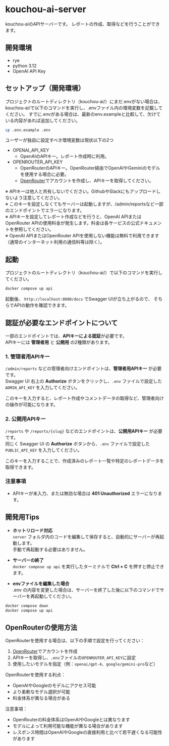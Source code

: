# kouchou-ai-server
kouchou-aiのAPIサーバーです。
レポートの作成、取得などを行うことができます。

## 開発環境

* rye
* python 3.12
* OpenAI API Key


## セットアップ（開発環境）
プロジェクトのルートディレクトリ（kouchou-ai/）にまだ.envがない場合は、kouchou-ai/で以下のコマンドを実行し、.envファイル内の環境変数を記載してください。
すでに.envがある場合は、最新のenv.exampleと比較して、欠けている内容があれば追加してください。
```bash
cp .env.example .env
```
ユーザーが独自に設定すべき環境変数は現状以下の2つ
* OPENAI_API_KEY
  * OpenAIのAPIキー。レポート作成時に利用。
* OPENROUTER_API_KEY
  * OpenRouterのAPIキー。OpenRouter経由でOpenAIやGeminiのモデルを使用する場合に必要。
  * [OpenRouter](https://openrouter.ai/)でアカウントを作成し、APIキーを取得してください。

※ APIキーは他人と共有しないでください。GithubやSlackにもアップロードしないよう注意してください。  
※ このキーを設定しなくてもサーバーは起動しますが、/admin/reportsなど一部のエンドポイントでエラーになります。  
※ APIキーを設定してレポート作成などを行うと、OpenAI APIまたはOpenRouter APIの使用料金が発生します。料金は各サービスの公式ドキュメントを参照してください。  
※ OpenAI APIまたはOpenRouter APIを使用しない機能は無料で利用できます（通常のインターネット利用の通信料等は除く）。

## 起動
プロジェクトのルートディレクトリ（kouchou-ai/）で以下のコマンドを実行してください。
```bash
docker compose up api
```

起動後、 `http://localhost:8000/docs` でSwagger UIが立ち上がるので、
そちらでAPIの動作を確認できます。

## 認証が必要なエンドポイントについて

一部のエンドポイントでは、**APIキーによる認証**が必要です。  
APIキーには **管理者用** と **公開用** の2種類があります。

### 1. 管理者用APIキー
`/admin/reports` などの管理者向けエンドポイントは、**管理者用APIキー** が必要です。  
Swagger UI 右上の **Authorize** ボタンをクリックし、`.env` ファイルで設定した `ADMIN_API_KEY` を入力してください。

このキーを入力すると、レポート作成やコメントデータの取得など、管理者向けの操作が可能になります。

### 2. 公開用APIキー
`/reports` や `/reports/{slug}` などのエンドポイントは、**公開用APIキー** が必要です。  
同じく Swagger UI の **Authorize** ボタンから、`.env` ファイルで設定した `PUBLIC_API_KEY` を入力してください。

このキーを入力することで、作成済みのレポート一覧や特定のレポートデータを取得できます。

### 注意事項
- APIキーが未入力、または無効な場合は **401 Unauthorized** エラーになります。

## 開発用Tips
- **ホットリロード対応**  
  `server` フォルダ内のコードを編集して保存すると、自動的にサーバーが再起動します。  
  手動で再起動する必要はありません。

- **サーバーの終了**  
  `docker compose up api` を実行したターミナルで **Ctrl + C** を押すと停止できます。

- **envファイルを編集した場合**  
  .env の内容を変更した場合は、サーバーを終了した後に以下のコマンドでサーバーを再起動してください。
```bash
docker compose down
docker compose up api
```

## OpenRouterの使用方法

OpenRouterを使用する場合は、以下の手順で設定を行ってください：

1. [OpenRouter](https://openrouter.ai/)でアカウントを作成
2. APIキーを取得し、`.env`ファイルの`OPENROUTER_API_KEY`に設定
3. 使用したいモデルを指定（例：`openai/gpt-4`、`google/gemini-pro`など）

OpenRouterを使用する利点：
* OpenAIやGoogleのモデルにアクセス可能
* より柔軟なモデル選択が可能
* 料金体系が異なる場合がある

注意事項：
* OpenRouterの料金体系はOpenAIやGoogleとは異なります
* モデルによって利用可能な機能が異なる場合があります
* レスポンス時間はOpenAIやGoogleの直接利用と比べて若干遅くなる可能性があります
